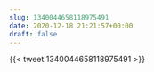 ```yaml
---
slug: 1340044658118975491
date: 2020-12-18 21:21:57+00:00
draft: false
---
```


{{< tweet 1340044658118975491 >}}
